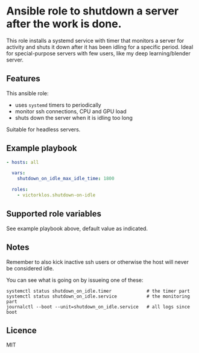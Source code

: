 
# Ansible role to shutdown a server after the work is done.

This role installs a systemd service with timer that monitors a server for
activity and shuts it down after it has been idling for a specific period.
Ideal for special-purpose servers with few users, like my deep learning/blender
server.

## Features

This ansible role:

- uses `systemd` timers to periodically
- monitor ssh connections, CPU and GPU load
- shuts down the server when it is idling too long

Suitable for headless servers.


## Example playbook

```yaml
- hosts: all

  vars:
    shutdown_on_idle_max_idle_time: 1800

  roles:
    - victorklos.shutdown-on-idle
```


## Supported role variables

See example playbook above, default value as indicated.


## Notes

Remember to also kick inactive ssh users or otherwise the host will never be
considered idle.

You can see what is going on by issueing one of these:

    systemctl status shutdown_on_idle.timer             # the timer part
    systemctl status shutdown_on_idle.service           # the monitoring part
    journalctl --boot --unit=shutdown_on_idle.service   # all logs since boot


## Licence

MIT
